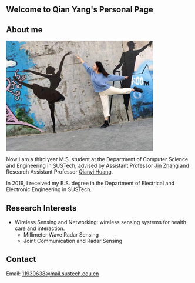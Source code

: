 ## Welcome to Qian Yang's Personal Page


## About me

 <img src="./profile%20pic.jpg" width = "400" height = "300" alt="" align=center />
<!-- ![Image]() -->


Now I am a third year M.S. student at the Department of Computer Science and Engineering in [SUSTech](https://www.sustech.edu.cn/), advised by Assistant Professor [Jin Zhang](https://faculty.sustech.edu.cn/zhangj4/) and Research Assistant Professor [Qianyi Huang](https://faculty.sustech.edu.cn/huangqy/en/). 

In 2019, I received my B.S. degree in the Department of Electrical and Electronic Engineering in SUSTech.


## Research Interests
- Wireless Sensing and Networking: wireless sensing systems for health care and interaction.
  - Millimeter Wave Radar Sensing
  - Joint Communication and Radar Sensing

## Contact
Email: 11930638@mail.sustech.edu.cn
<!-- You can use the [editor on GitHub](https://github.com/Amelia2333/QianYang.github.io/edit/gh-pages/index.md) to maintain and preview the content for your website in Markdown files.

Whenever you commit to this repository, GitHub Pages will run [Jekyll](https://jekyllrb.com/) to rebuild the pages in your site, from the content in your Markdown files.

### Markdown

Markdown is a lightweight and easy-to-use syntax for styling your writing. It includes conventions for

```markdown
Syntax highlighted code block

# Header 1
## Header 2
### Header 3

- Bulleted
- List

1. Numbered
2. List

**Bold** and _Italic_ and `Code` text

[Link](url) and ![Image](src)
```

For more details see [GitHub Flavored Markdown](https://guides.github.com/features/mastering-markdown/).

### Jekyll Themes

Your Pages site will use the layout and styles from the Jekyll theme you have selected in your [repository settings](https://github.com/Amelia2333/QianYang.github.io/settings/pages). The name of this theme is saved in the Jekyll `_config.yml` configuration file.

### Support or Contact

Having trouble with Pages? Check out our [documentation](https://docs.github.com/categories/github-pages-basics/) or [contact support](https://support.github.com/contact) and we’ll help you sort it out.
 -->
